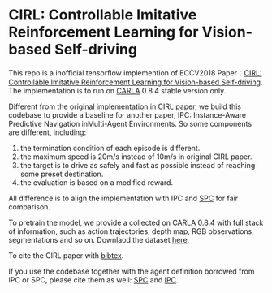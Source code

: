 # CIRL: Controllable Imitative Reinforcement Learning for Vision-based Self-driving
This repo is a inofficial tensorflow  implemention  of  ECCV2018 Paper：[CIRL: Controllable Imitative Reinforcement Learning for Vision-based Self-driving](http://openaccess.thecvf.com/content_ECCV_2018/html/Xiaodan_Liang_CIRL_Controllable_Imitative_ECCV_2018_paper.html). The implementation is to run on [CARLA](https://carla.org/) 0.8.4 stable version only.

Different from the original implementation in CIRL paper, we build this codebase to provide a baseline for another paper, IPC: Instance-Aware Predictive Navigation inMulti-Agent Environments. So some components are different, including:
1. the termination condition of each episode is different.
2. the maximum speed is 20m/s instead of 10m/s in original CIRL paper.
3. the target is to drive as safely and fast as possible instead of reaching some preset destination.
4. the evaluation is based on a modified reward.

All difference is to align the implementation with IPC and [SPC](https://github.com/ucbdrive/spc) for fair comparison.

To pretrain the model, we provide a collected on CARLA 0.8.4 with full stack of information, such as action trajectories, depth map, RGB observations, segmentations and so on. Downlaod the dataset [here](https://drive.google.com/file/d/1gYXt1FMm3XGsit9RgT728_27BQ0J7Slq/view?usp=sharing).

To cite the CIRL paper with [bibtex](https://scholar.googleusercontent.com/scholar.bib?q=info:Ml2g5XIC5eEJ:scholar.google.com/&output=citation&scisdr=CgUKz4z3ENOmnA-CbW8:AAGBfm0AAAAAX_WHdW_guif7ggJAXkszTr-Yl14yx5Mu&scisig=AAGBfm0AAAAAX_WHdeDrBtkJddCPBRlgGfNFWEiz-k8s&scisf=4&ct=citation&cd=-1&hl=zh-CN).

If you use the codebase together with the agent definition borrowed from IPC or SPC, please cite them as well: [SPC](https://scholar.googleusercontent.com/scholar.bib?q=info:PynZpY5JqgkJ:scholar.google.com/&output=citation&scisdr=CgUKz4z3ENOmnA-NTvQ:AAGBfm0AAAAAX_WIVvQwrtFWZb4pc6YD-Qqy6yhdBhhV&scisig=AAGBfm0AAAAAX_WIVqR6BckfSXGPJEVYyBbwwG1WMFU_&scisf=4&ct=citation&cd=-1&hl=zh-CN) and [IPC]().
